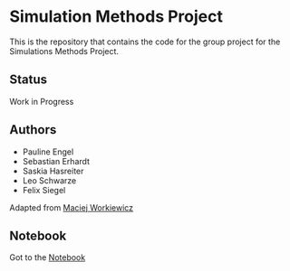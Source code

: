 # Simulation Methods Project

This is the repository that contains the code for the group project for the Simulations Methods Project.

## Status

Work in Progress

## Authors

* Pauline Engel
* Sebastian Erhardt
* Saskia Hasreiter
* Leo Schwarze
* Felix Siegel

Adapted from [Maciej Workiewicz](https://github.com/Mac13kW/NK_model)

## Notebook

Got to the [Notebook](./NK.ipynb)


